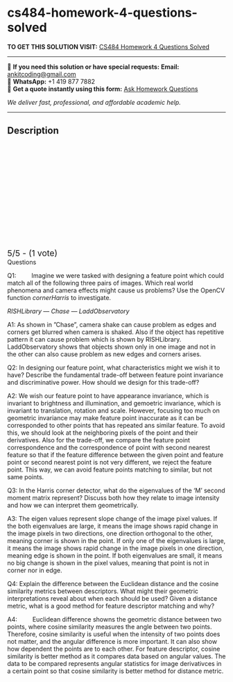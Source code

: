 # cs484-homework-4-questions-solved
**TO GET THIS SOLUTION VISIT:** [CS484 Homework 4 Questions Solved](https://www.ankitcodinghub.com/product/cs484-homework-4-questions-solved/)


---

📩 **If you need this solution or have special requests:** **Email:** ankitcoding@gmail.com  
📱 **WhatsApp:** +1 419 877 7882  
📄 **Get a quote instantly using this form:** [Ask Homework Questions](https://www.ankitcodinghub.com/services/ask-homework-questions/)

*We deliver fast, professional, and affordable academic help.*

---

<h2>Description</h2>



<div class="kk-star-ratings kksr-auto kksr-align-center kksr-valign-top" data-payload="{&quot;align&quot;:&quot;center&quot;,&quot;id&quot;:&quot;84821&quot;,&quot;slug&quot;:&quot;default&quot;,&quot;valign&quot;:&quot;top&quot;,&quot;ignore&quot;:&quot;&quot;,&quot;reference&quot;:&quot;auto&quot;,&quot;class&quot;:&quot;&quot;,&quot;count&quot;:&quot;1&quot;,&quot;legendonly&quot;:&quot;&quot;,&quot;readonly&quot;:&quot;&quot;,&quot;score&quot;:&quot;5&quot;,&quot;starsonly&quot;:&quot;&quot;,&quot;best&quot;:&quot;5&quot;,&quot;gap&quot;:&quot;4&quot;,&quot;greet&quot;:&quot;Rate this product&quot;,&quot;legend&quot;:&quot;5\/5 - (1 vote)&quot;,&quot;size&quot;:&quot;24&quot;,&quot;title&quot;:&quot;CS484 Homework 4 Questions Solved&quot;,&quot;width&quot;:&quot;138&quot;,&quot;_legend&quot;:&quot;{score}\/{best} - ({count} {votes})&quot;,&quot;font_factor&quot;:&quot;1.25&quot;}">

<div class="kksr-stars">

<div class="kksr-stars-inactive">
            <div class="kksr-star" data-star="1" style="padding-right: 4px">


<div class="kksr-icon" style="width: 24px; height: 24px;"></div>
        </div>
            <div class="kksr-star" data-star="2" style="padding-right: 4px">


<div class="kksr-icon" style="width: 24px; height: 24px;"></div>
        </div>
            <div class="kksr-star" data-star="3" style="padding-right: 4px">


<div class="kksr-icon" style="width: 24px; height: 24px;"></div>
        </div>
            <div class="kksr-star" data-star="4" style="padding-right: 4px">


<div class="kksr-icon" style="width: 24px; height: 24px;"></div>
        </div>
            <div class="kksr-star" data-star="5" style="padding-right: 4px">


<div class="kksr-icon" style="width: 24px; height: 24px;"></div>
        </div>
    </div>

<div class="kksr-stars-active" style="width: 138px;">
            <div class="kksr-star" style="padding-right: 4px">


<div class="kksr-icon" style="width: 24px; height: 24px;"></div>
        </div>
            <div class="kksr-star" style="padding-right: 4px">


<div class="kksr-icon" style="width: 24px; height: 24px;"></div>
        </div>
            <div class="kksr-star" style="padding-right: 4px">


<div class="kksr-icon" style="width: 24px; height: 24px;"></div>
        </div>
            <div class="kksr-star" style="padding-right: 4px">


<div class="kksr-icon" style="width: 24px; height: 24px;"></div>
        </div>
            <div class="kksr-star" style="padding-right: 4px">


<div class="kksr-icon" style="width: 24px; height: 24px;"></div>
        </div>
    </div>
</div>


<div class="kksr-legend" style="font-size: 19.2px;">
            5/5 - (1 vote)    </div>
    </div>
Questions

Q1:&nbsp;&nbsp;&nbsp;&nbsp;&nbsp;&nbsp;&nbsp;&nbsp; Imagine we were tasked with designing a feature point which could match all of the following three pairs of images. Which real world phenomena and camera effects might cause us problems? Use the OpenCV function <em>cornerHarris </em>to investigate.

<em>RISHLibrary </em>— <em>Chase </em>— <em>LaddObservatory</em>

A1: As shown in ”Chase”, camera shake can cause problem as edges and corners get blurred when camera is shaked. Also if the object has repetitive pattern it can cause problem which is shown by RISHLibrary. LaddObservatory shows that objects shown only in one image and not in the other can also cause problem as new edges and corners arises.

Q2: In designing our feature point, what characteristics might we wish it to have? Describe the fundamental trade-off between feature point invariance and discriminative power. How should we design for this trade-off?

A2: We wish our feature point to have appearance invariance, which is invariant to brightness and illumination, and gemoetric invariance, which is invariant to translation, rotation and scale. However, focusing too much on geometric invariance may make feature point inaccurate as it can be corresponded to other points that has repeated ans similar feature. To avoid this, we should look at the neighboring pixels of the point and their derivatives. Also for the trade-off, we compare the feature point correspondence and the correspondence of point with second nearest feature so that if the feature difference between the given point and feature point or second nearest point is not very different, we reject the feature point. This way, we can avoid feature points matching to similar, but not same points.

Q3: In the Harris corner detector, what do the eigenvalues of the ‘M’ second moment matrix represent? Discuss both how they relate to image intensity and how we can interpret them geometrically.

A3: The eigen values represent slope change of the image pixel values. If the both eigenvalues are large, it means the image shows rapid change in the image pixels in two directions, one direction orthogonal to the other, meaning corner is shown in the point. If only one of the eigenvalues is large, it means the image shows rapid change in the image pixels in one direction, meaning edge is shown in the point. If both eigenvalues are small, it means no big change is shown in the pixel values, meaning that point is not in corner nor in edge.

Q4: Explain the difference between the Euclidean distance and the cosine similarity metrics between descriptors. What might their geometric interpretations reveal about when each should be used? Given a distance metric, what is a good method for feature descriptor matching and why?

A4:&nbsp;&nbsp;&nbsp;&nbsp;&nbsp;&nbsp;&nbsp;&nbsp; Euclidean difference showns the geometric distance between two points, where cosine similarity measures the angle between two points. Therefore, cosine similarity is useful when the intensity of two points does not matter, and the angular difference is more important. It can also show how dependent the points are to each other. For feature descriptor, cosine similarity is better method as it compares data based on angular values. The data to be compared represents angular statistics for image derivativces in a certain point so that cosine similarity is better method for distance metric.
